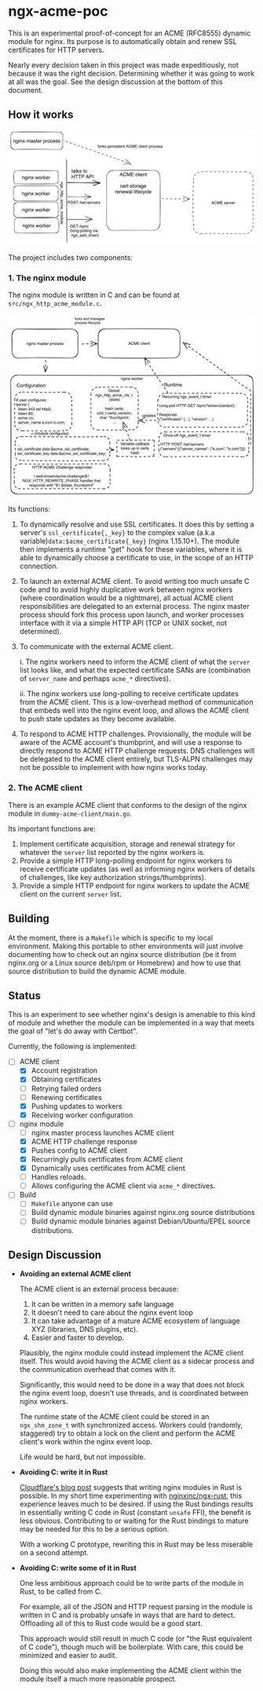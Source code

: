 # ngx-acme-poc

This is an experimental proof-of-concept for an ACME (RFC8555) dynamic module for nginx. Its purpose is
to automatically obtain and renew SSL certificates for HTTP servers.

Nearly every decision taken in this project was made expeditiously, not because it was the right decision. Determining whether it was going to work at all was the goal. See the design discussion at the bottom of this document.

## How it works

![overview](./doc/components.png)

The project includes two components:

### 1. The nginx module
The nginx module is written in C and can be found at `src/ngx_http_acme_module.c`.

![overview](./doc/module.png)

Its functions:

1. To dynamically resolve and use SSL certificates. It does this by setting a server's `ssl_certificate{,_key}` to the complex value (a.k.a variable)`data:$acme_certificate{_key}` (nginx 1.15.10+). The module then implements a runtime "get" hook for these variables, where it is able to dynamically choose a certificate to use, in the scope of an HTTP connection.

2. To launch an external ACME client. To avoid writing too much unsafe C code and to avoid highly duplicative work between nginx workers (where coordination would be a nightmare), all actual ACME client responsibilities are delegated to an external process. The nginx master process should fork this process upon launch, and worker processes interface with it via a simple HTTP API (TCP or UNIX socket, not determined).

3. To communicate with the external ACME client. 

    i. The nginx workers need to inform the ACME client of what the `server` list looks like, and what the expected certificate SANs are (combination of `server_name` and perhaps `acme_*` directives). 

    ii. The nginx workers use long-polling to receive certificate updates from the ACME client. This is a low-overhead method of communication that embeds well into the nginx event loop, and allows the ACME client to push state updates as they become available.

4. To respond to ACME HTTP challenges. Provisionally, the module will be aware of the ACME account's thumbprint, and will use a response to directly respond to ACME HTTP challenge requests. DNS challenges will be delegated to the ACME client entirely, but TLS-ALPN challenges may not be possible to implement with how nginx works today. 

### 2. The ACME client
There is an example ACME client that conforms to the design of the nginx module in `dummy-acme-client/main.go`.

Its important functions are:

1. Implement certificate acquisition, storage and renewal strategy for whatever the `server` list reported by the nginx workers is.
2. Provide a simple HTTP long-polling endpoint for nginx workers to receive certificate updates (as well as informing nginx workers of details of challenges, like key authorization strings/thumbprints).
3. Provide a simple HTTP endpoint for nginx workers to update the ACME client on the current `server` list. 

## Building
At the moment, there is a `Makefile` which is specific to my local environment. Making this portable to other environments will just involve documenting how to check out an nginx source distribution (be it from nginx.org or a Linux source deb/rpm or Homebrew) and how to use that source distribution to build the dynamic ACME module.

## Status
This is an experiment to see whether nginx's design is amenable to this kind of module and whether the module can be implemented in a way that meets the  goal of "let's do away with Certbot".

Currently, the following is implemented:

- [ ] ACME client
  - [x] Account registration
  - [x] Obtaining certificates
  - [ ] Retrying failed orders
  - [ ] Renewing certificates
  - [x] Pushing updates to workers
  - [x] Receiving worker configuration
- [ ] nginx module
  - [ ] nginx master process launches ACME client
  - [x] ACME HTTP challenge response
  - [x] Pushes config to ACME client
  - [x] Recurringly pulls certificates from ACME client
  - [x] Dynamically uses certificates from ACME client
  - [ ] Handles reloads.
  - [ ] Allows configuring the ACME client via `acme_*` directives.
- [ ] Build
  - [ ] `Makefile` anyone can use
  - [ ] Build dynamic module binaries against nginx.org source distributions
  - [ ] Build dynamic module binaries against Debian/Ubuntu/EPEL source distributions.

## Design Discussion

- **Avoiding an external ACME client**

  The ACME client is an external process because:

  1. It can be written in a memory safe language
  2. It doesn't need to care about the nginx event loop
  3. It can take advantage of a mature ACME ecosystem of language XYZ (libraries, DNS plugins, etc).
  4. Easier and faster to develop.

  Plausibly, the nginx module could instead implement the ACME client itself. This would avoid having the ACME client as a sidecar process and the communication overhead that comes with it.

  Significantly, this would need to be done in a way that does not block the nginx event loop, doesn't use threads, and is coordinated between nginx workers.

  The runtime state of the ACME client could be stored
  in an `ngx_shm_zone_t` with synchronized access. Workers could (randomly, staggered) try to obtain a lock on the client and perform the ACME client's work within the nginx event loop.

  Life would be hard, but not impossible.

- **Avoiding C: write it in Rust**

  [Cloudflare's blog post](https://blog.cloudflare.com/rust-nginx-module/) suggests that writing nginx modules in Rust is possible. In my short time experimenting with [nginxinc/ngx-rust](https://github.com/nginxinc/ngx-rust), this experience leaves much to be desired. If using the Rust bindings results in essentially writing C code in Rust (constant `unsafe` FFI), the benefit is less obvious. Contributing to or waiting for the Rust bindings to mature may be needed for this to be a serious option.

  With a working C prototype, rewriting this in Rust may be less miserable on a second attempt.

- **Avoiding C: write some of it in Rust**

  One less ambitious approach could be to write parts of the module in Rust, to be called from C. 

  For example, all of the JSON and HTTP request parsing in the module is written in C and is probably unsafe in ways that are hard to detect. Offloading all of this to Rust code would be a good start.

  This approach would still result in much C code (or "the Rust equivalent of C code"), though much will be boilerplate. With care, this could be minimized and easier to audit.

  Doing this would also make implementing the ACME client within the module itself a much more reasonable prospect.